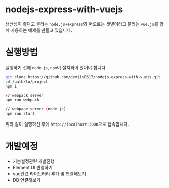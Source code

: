 # nodejs-express-with-vuejs

생산성이 좋다고 불리는 `node.js+express`와 떠오르는 샛별이라고 불리는 `vue.js`를 함께 사용하는 예제를 만들고 있습니다.

# 실행방법

실행하기 전에 `node.js`, `npm`이 설치되어 있어야 합니다.

```bash
git clone https://github.com/devjin0617/nodejs-express-with-vuejs.git
cd /path/to/project
npm i

// webpack server
npm run webpack

// webpage server (node.js)
npm run start
```
위와 같이 실행하신 후에 `http://localhost:3000`으로 접속합니다.


# 개발예정

- 기본설정관련 개발진행
- Element UI 반영하기
- vue관련 라이브러리 추가 및 연결해보기
- DB 연결해보기

